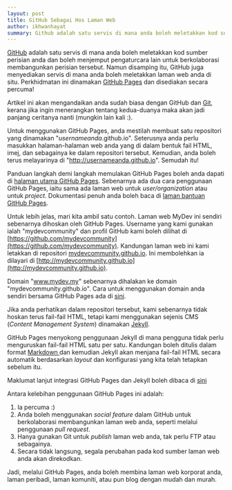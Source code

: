 ```yaml
---
layout: post
title: GitHub Sebagai Hos Laman Web
author: ikhwanhayat
summary: Github adalah satu servis di mana anda boleh meletakkan kod sumber perisian anda dan boleh menjemput pengaturcara lain untuk berkolaborasi membangunkan perisian tersebut. Namun disamping itu, GitHub juga menyediakan servis di mana anda boleh meletakkan laman web anda di situ. Perkhidmatan ini dinamakan GitHub Pages dan disediakan secara percuma
---
```


[GitHub](https://github.com) adalah satu servis di mana anda boleh meletakkan kod sumber perisian anda dan boleh menjemput pengaturcara lain untuk berkolaborasi membangunkan perisian tersebut. Namun disamping itu, GitHub juga menyediakan servis di mana anda boleh meletakkan laman web anda di situ. Perkhidmatan ini dinamakan [GitHub Pages](https://pages.github.com) dan disediakan secara percuma!

<!--more-->

Artikel ini akan mengandaikan anda sudah biasa dengan GitHub dan [Git](http://git-scm.com), kerana jika ingin menerangkan tentang kedua-duanya maka akan jadi panjang ceritanya nanti (mungkin lain kali :).

Untuk menggunakan GitHub Pages, anda mestilah membuat satu repositori yang dinamakan "_usernameanda_.github.io". Seterusnya anda perlu masukkan halaman-halaman web anda yang di dalam bentuk fail HTML, imej, dan sebagainya ke dalam repositori tersebut. Kemudian, anda boleh terus melayarinya di "http://usernameanda.github.io". Semudah itu!

Panduan langkah demi langkah memulakan GitHub Pages boleh anda dapati di [halaman utama GitHub Pages](https://pages.github.com/). Sebenarnya ada dua cara penggunaan GitHub Pages, iaitu sama ada laman web untuk _user/organization_ atau untuk _project_. Dokumentasi penuh anda boleh baca di [laman bantuan GitHub Pages](https://help.github.com/categories/github-pages-basics/).

Untuk lebih jelas, mari kita ambil satu contoh. Laman web MyDev ini sendiri sebenarnya dihoskan oleh GitHub Pages. Username yang kami gunakan ialah "mydevcommunity" dan profil GitHub kami boleh dilihat di [https://github.com/mydevcommunity](https://github.com/mydevcommunity). Kandungan laman web ini kami letakkan di repositori [mydevcommunity.github.io](https://github.com/mydevcommunity/mydevcommunity.github.io). Ini membolehkan ia dilayari di [http://mydevcommunity.github.io](http://mydevcommunity.github.io). 

Domain "www.mydev.my" sebenarnya dihalakan ke domain "mydevcommunity.github.io". Cara untuk menggunakan domain anda sendiri bersama GitHub Pages ada di [sini](https://help.github.com/articles/about-custom-domains-for-github-pages-sites/).

Jika anda perhatikan dalam repositori tersebut, kami sebenarnya tidak hoskan terus fail-fail HTML, tetapi kami menggunakan sejenis CMS (_Content Management System_) dinamakan [Jekyll](http://jekyllrb.com).

GitHub Pages menyokong penggunaan Jekyll di mana pengguna tidak perlu menguruskan fail-fail HTML satu per satu. Kandungan boleh ditulis dalam format [Markdown ](http://daringfireball.net/projects/markdown/) dan kemudian Jekyll akan menjana fail-fail HTML secara automatik berdasarkan _layout_ dan konfigurasi yang kita telah tetapkan sebelum itu.

Maklumat lanjut integrasi GitHub Pages dan Jekyll boleh dibaca di [sini](https://help.github.com/articles/using-jekyll-with-pages/)

Antara kelebihan penggunaan GitHub Pages ini adalah:

1. Ia percuma :)
1. Anda boleh menggunakan _social feature_ dalam GitHub untuk berkolaborasi membangunkan laman web anda, seperti melalui penggunaan _pull request_.
1. Hanya gunakan Git untuk _publish_ laman web anda, tak perlu FTP atau sebagainya.
1. Secara tidak langsung, segala perubahan pada kod sumber laman web anda akan direkodkan.

Jadi, melalui GitHub Pages, anda boleh membina laman web korporat anda, laman peribadi, laman komuniti, atau pun blog dengan mudah dan murah.
